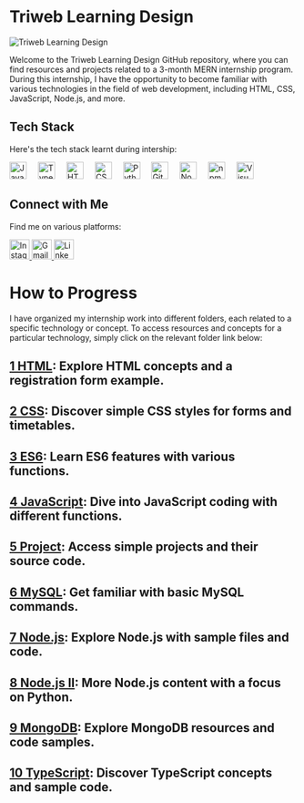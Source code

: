 # Triweb Learning Design

![Triweb Learning Design](https://cdn.discordapp.com/attachments/874647785960521748/1156100142546554921/image.png?ex=6513bda9&is=65126c29&hm=db9e8feaea0f8eb415e03e6d282af16290eb39f8be3273bc8b298b033e6c925f&)

Welcome to the Triweb Learning Design GitHub repository, where you can find resources and projects related to a 3-month MERN internship program. During this internship, I have the opportunity to become familiar with various technologies in the field of web development, including HTML, CSS, JavaScript, Node.js, and more.

## Tech Stack

Here's the tech stack learnt during intership:

<div align="left">
  <img src="https://cdn.jsdelivr.net/gh/devicons/devicon/icons/javascript/javascript-original.svg" height="30" alt="JavaScript" />
  <img width="12" />
  <img src="https://cdn.jsdelivr.net/gh/devicons/devicon/icons/typescript/typescript-original.svg" height="30" alt="TypeScript" />
  <img width="12" />
  <img src="https://cdn.jsdelivr.net/gh/devicons/devicon/icons/html5/html5-original.svg" height="30" alt="HTML5" />
  <img width="12" />
  <img src="https://cdn.jsdelivr.net/gh/devicons/devicon/icons/css3/css3-original.svg" height="30" alt="CSS3" />
  <img width="12" />
  <img src="https://cdn.jsdelivr.net/gh/devicons/devicon/icons/python/python-original.svg" height="30" alt="Python" />
  <img width="12" />
  <img src="https://cdn.jsdelivr.net/gh/devicons/devicon/icons/git/git-original.svg" height="30" alt="Git" />
  <img width="12" />
  <img src="https://cdn.jsdelivr.net/gh/devicons/devicon/icons/nodejs/nodejs-original.svg" height="30" alt="Node.js" />
  <img width="12" />
  <img src="https://cdn.jsdelivr.net/gh/devicons/devicon/icons/npm/npm-original-wordmark.svg" height="30" alt="npm" />
  <img width="12" />
  <img src="https://cdn.jsdelivr.net/gh/devicons/devicon/icons/vscode/vscode-original.svg" height="30" alt="Visual Studio Code" />
</div>

## Connect with Me

Find me on various platforms:

<div align="left">

  <a href="YOUR_INSTAGRAM_LINK">
    <img src="https://img.shields.io/static/v1?message=Instagram&logo=instagram&label=&color=E4405F&logoColor=white&labelColor=&style=for-the-badge" height="35" alt="Instagram" />
  </a>

  <a href="YOUR_GMAIL_LINK">
    <img src="https://img.shields.io/static/v1?message=Gmail&logo=gmail&label=&color=D14836&logoColor=white&labelColor=&style=for-the-badge" height="35" alt="Gmail" />
  </a>
  <a href="YOUR_LINKEDIN_LINK">
    <img src="https://img.shields.io/static/v1?message=LinkedIn&logo=linkedin&label=&color=0077B5&logoColor=white&labelColor=&style=for-the-badge" height="35" alt="LinkedIn" />
  </a>
</div>

# How to Progress

I have organized my internship work into different folders, each related to a specific technology or concept. To access resources and concepts for a particular technology, simply click on the relevant folder link below:

## [1 HTML](/HTML/README.md): Explore HTML concepts and a registration form example.
## [2 CSS](/CSS/README.md): Discover simple CSS styles for forms and timetables.
## [3 ES6](/ES6/README.md): Learn ES6 features with various functions.
## [4 JavaScript](/JavaScript/README.md): Dive into JavaScript coding with different functions.
## [5 Project](/Projects/README.md): Access simple projects and their source code.
## [6 MySQL](/MYSQL/README.md): Get familiar with basic MySQL commands.
## [7 Node.js](/Nodejs/README.md): Explore Node.js with sample files and code.
## [8 Node.js II](/NodejsII/README.md): More Node.js content with a focus on Python.
## [9 MongoDB](/MongoDB/README.md): Explore MongoDB resources and code samples.
## [10 TypeScript](/TypeScript/README.md): Discover TypeScript concepts and sample code.




